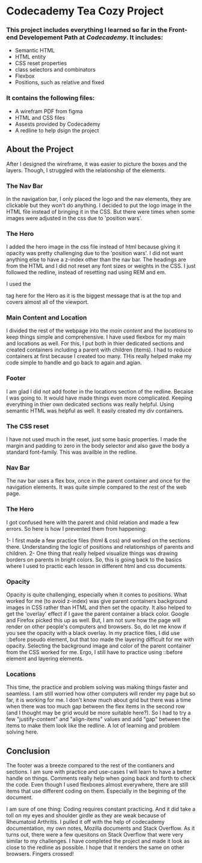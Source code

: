# Codecademy Tea Cozy Project

### This project includes everything I learned so far in the **Front-end Developement Path** at *Codecademy*. It includes: 

- Semantic HTML
- HTML entity
- CSS reset properties
- class selectors and combinators
- Flexbox
- Positions, such as relative and fixed

### It contains the following files: 

- A wirefram PDF from figma
- HTML and CSS files
- Assests provided by Codecademy
- A redline to help dsign the project

## About the Project

After I designed the wireframe, it was easier to picture the boxes and the layers. Though, I struggled with the relationship of the elements. 

### The Nav Bar

In the navigation bar, I only placed the logo and the nav elements, they are clickable but they won't do anything. I decided to put the logo image in the HTML file instead of bringing it in the CSS. But there were times when some images were adjusted in the css due to 'position wars'. 

### The Hero

I added the hero image in the css file instead of html because giving it opacity was pretty challenging due to the 'position wars'.  I did not want anything else to have a z-index other than the nav bar. The headings are from the HTML and I did not reset any font sizes or weights in the CSS. I just followed the redline, instead of resetting nad using REM and em. 

I used the <main> tag here for the Hero as it is the biggest message that is at the top and covers almost all of the viewport. 

### Main Content and Location

I divided the rest of the webpage into the *main content* and the *locations* to keep things simple and comprehensive. I have used flexbox for my main and locations as well. For this, I put both in thier dedicated sections and created containers including a parent with children (items). I had to reduce containers at first because I created too many. THis really helped make my code simple to handle and go back to again and agian. 

### Footer 
I am glad I did not add footer in the locations section of the redline. Becaise I was going to. It would have made things even more complicated. Keeping everything in thier own dedicated sections was really helpful. Using semantic HTML was helpful as well. It easily created my div containers. 

### The CSS reset

I have not used much in the reset, just some basic properties. I made the margin and padding to zero in the body selector and also gave the body a standard font-family. This was availble in the redline. 

### Nav Bar 
The nav bar uses a flex box, once in the parent container and once for the navigation elements. It was quite simple compared to the rest of the web page. 

### The Hero
I got confused here with the parent and child relation and made a few errors. So here is how I prevented them from happening: 

1- I first made a few practice files (html & css) and worked on the sections there. Understanding the logic of positions and relationships of parents and children. 
2- One thing that really helped visualize things was drawing borders on parents in bright colors. So, this is going back to the  basics where I used to practic each lesson in different html and css documents. 

### Opacity

Opacity is quite challenging, especially when it comes to positions. What worked for me (to avoid z-index) was give parent containers background images in CSS rather than HTML and then set the opacity. It also helped to get the 'overlay' effect if I gave the parent container a black color. Google and Firefox picked this up as well. But, I am not sure how the page will render on other people's computers and browsers. So, do let me know if you see the opacity with a black overlay. In my practice files, I did use ::before pseudo element, but that too made the layering difficult for me with opacity. Selecting the background image and color of the parent container from the CSS worked for me. Ergo, I still have to practice using ::before element and layering elements. 

### Locations

This time, the practice and problem solving was making things faster and seamless. I am still worried how other computers will render my page but so far, it is working for me. I don't know much about grid but there was a time when there was too much gap between the flex items in the second row (and I thought may be grid would be more suitable here?). So I had to try a few "justify-content" and "align-items" values and add "gap" between the items to make them look like the redline. A lot of learning and problem solving here. 

## Conclusion

The footer was a breeze compared to the rest of the contianers and sections. I am sure with practice and use-cases I will learn to have a better handle on things. Comments really help when going back and forth to check the code. Even though I used flexboxes almost everywhere, there are still items that use different coding on them. Especially in the begining of the document. 

I am sure of one thing: Coding requires constant practicing. And it did take a toll on my eyes and shoulder girdle as they are weak because of Rheumatoid Arthritis. I pulled it off with the help of codecademy documentation, my own notes, Mozilla documents and Stack Overflow. As it turns out, there were a few quesitons on Stack Overflow that were very similar to my challenges. I have completed the project and made it look as close to the redline as possible. I hope that it renders the same on other browsers. Fingers crossed! 



